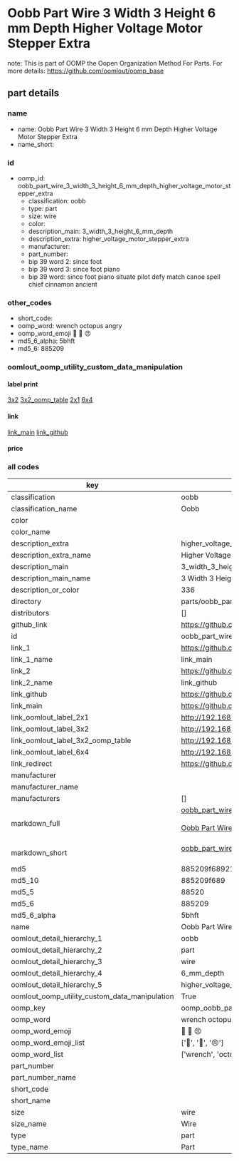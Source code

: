 # Oobb Part Wire 3 Width 3 Height 6 mm Depth Higher Voltage Motor Stepper Extra  

note: This is part of OOMP the Oopen Organization Method For Parts. For more details: https://github.com/oomlout/oomp_base

##  part details
  







### name
* name: Oobb Part Wire 3 Width 3 Height 6 mm Depth Higher Voltage Motor Stepper Extra
* name_short: 
### id
* oomp_id: oobb_part_wire_3_width_3_height_6_mm_depth_higher_voltage_motor_stepper_extra
  * classification: oobb
  * type: part
  * size: wire
  * color: 
  * description_main: 3_width_3_height_6_mm_depth
  * description_extra: higher_voltage_motor_stepper_extra
  * manufacturer: 
  * part_number: 
  * bip 39 word 2: since foot
  * bip 39 word 3: since foot piano
  * bip 39 word: since foot piano situate pilot defy match canoe spell chief cinnamon ancient

### other_codes
* short_code: 
* oomp_word: wrench octopus angry
* oomp_word_emoji :wrench: :octopus: :angry:
* md5_6_alpha: 5bhft
* md5_6: 885209






### oomlout_oomp_utility_custom_data_manipulation
#### label print
[3x2](http://192.168.1.245:1112/?label=oomp%205bhft)
[3x2_oomp_table](http://192.168.1.108:1112/?label=oomp%205bhft)
[2x1](http://192.168.1.242:1112/?label=oomp%205bhft)
[6x4](http://192.168.1.55:1112/?label=oomp%205bhft)    

#### link

[link_main](https://github.com/oomlout/oomlout_oomp_version_1_messy/tree/main/parts/oobb_part_wire_3_width_3_height_6_mm_depth_higher_voltage_motor_stepper_extra) [link_github](https://github.com/oomlout/oomlout_oomp_version_1_messy/tree/main/parts/oobb_part_wire_3_width_3_height_6_mm_depth_higher_voltage_motor_stepper_extra)                             

#### price







### all codes 
| key | value |  
| --- | --- |  
| classification | oobb |  
| classification_name | Oobb |  
| color |  |  
| color_name |  |  
| description_extra | higher_voltage_motor_stepper_extra |  
| description_extra_name | Higher Voltage Motor Stepper Extra |  
| description_main | 3_width_3_height_6_mm_depth |  
| description_main_name | 3 Width 3 Height 6 mm Depth |  
| description_or_color | 336 |  
| directory | parts/oobb_part_wire_3_width_3_height_6_mm_depth_higher_voltage_motor_stepper_extra |  
| distributors | [] |  
| github_link | https://github.com/oomlout/oomlout_oomp_part_src/tree/main/parts/oobb_part_wire_3_width_3_height_6_mm_depth_higher_voltage_motor_stepper_extra |  
| id | oobb_part_wire_3_width_3_height_6_mm_depth_higher_voltage_motor_stepper_extra |  
| link_1 | https://github.com/oomlout/oomlout_oomp_version_1_messy/tree/main/parts/oobb_part_wire_3_width_3_height_6_mm_depth_higher_voltage_motor_stepper_extra |  
| link_1_name | link_main |  
| link_2 | https://github.com/oomlout/oomlout_oomp_version_1_messy/tree/main/parts/oobb_part_wire_3_width_3_height_6_mm_depth_higher_voltage_motor_stepper_extra |  
| link_2_name | link_github |  
| link_github | https://github.com/oomlout/oomlout_oomp_version_1_messy/tree/main/parts/oobb_part_wire_3_width_3_height_6_mm_depth_higher_voltage_motor_stepper_extra |  
| link_main | https://github.com/oomlout/oomlout_oomp_version_1_messy/tree/main/parts/oobb_part_wire_3_width_3_height_6_mm_depth_higher_voltage_motor_stepper_extra |  
| link_oomlout_label_2x1 | http://192.168.1.242:1112/?label=oomp%205bhft |  
| link_oomlout_label_3x2 | http://192.168.1.245:1112/?label=oomp%205bhft |  
| link_oomlout_label_3x2_oomp_table | http://192.168.1.108:1112/?label=oomp%205bhft |  
| link_oomlout_label_6x4 | http://192.168.1.55:1112/?label=oomp%205bhft |  
| link_redirect | https://github.com/oomlout/oomlout_oomp_version_1_messy/tree/main/parts/oobb_part_wire_3_width_3_height_6_mm_depth_higher_voltage_motor_stepper_extra |  
| manufacturer |  |  
| manufacturer_name |  |  
| manufacturers | [] |  
| markdown_full | [oobb_part_wire_3_width_3_height_6_mm_depth_higher_voltage_motor_stepper_extra](none)<br>[](none)<br>[Oobb Part Wire 3 Width 3 Height 6 Mm Depth Higher Voltage Motor Stepper Extra](none)<br><br> |  
| markdown_short | [oobb_part_wire_3_width_3_height_6_mm_depth_higher_voltage_motor_stepper_extra](none)<br><br> |  
| md5 | 885209f689219118e6d27c9b4816be49 |  
| md5_10 | 885209f689 |  
| md5_5 | 88520 |  
| md5_6 | 885209 |  
| md5_6_alpha | 5bhft |  
| name | Oobb Part Wire 3 Width 3 Height 6 mm Depth Higher Voltage Motor Stepper Extra |  
| oomlout_detail_hierarchy_1 | oobb |  
| oomlout_detail_hierarchy_2 | part |  
| oomlout_detail_hierarchy_3 | wire |  
| oomlout_detail_hierarchy_4 | 6_mm_depth |  
| oomlout_detail_hierarchy_5 | higher_voltage_motor_stepper_extra |  
| oomlout_oomp_utility_custom_data_manipulation | True |  
| oomp_key | oomp_oobb_part_wire_3_width_3_height_6_mm_depth_higher_voltage_motor_stepper_extra |  
| oomp_word | wrench octopus angry |  
| oomp_word_emoji | :wrench: :octopus: :angry: |  
| oomp_word_emoji_list | [':wrench:', ':octopus:', ':angry:'] |  
| oomp_word_list | ['wrench', 'octopus', 'angry'] |  
| part_number |  |  
| part_number_name |  |  
| short_code |  |  
| short_name |  |  
| size | wire |  
| size_name | Wire |  
| type | part |  
| type_name | Part |  
